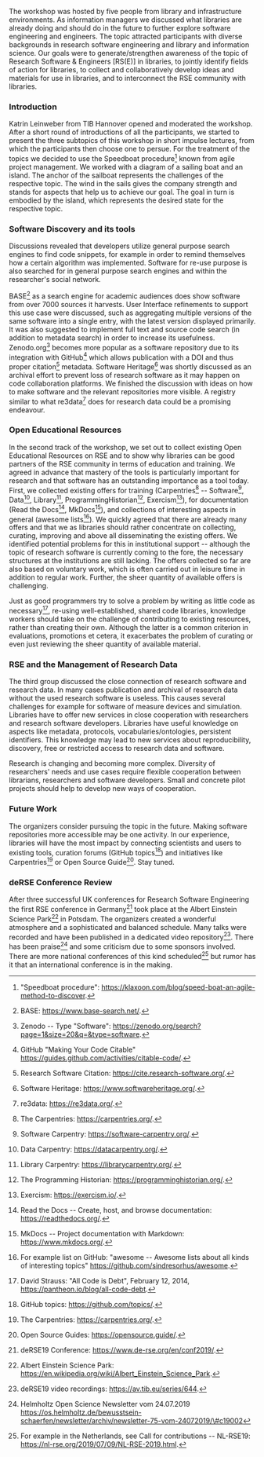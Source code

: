 The workshop was hosted by five people from library and infrastructure
environments. As information managers we discussed what libraries are
already doing and should do in the future to further explore software
engineering and engineers. The topic attracted participants with diverse
backgrounds in research software engineering and library and information
science. Our goals were to generate/strengthen awareness of the topic of
Research Software & Engineers \[RS(E)\] in libraries, to jointly
identify fields of action for libraries, to collect and collaboratively
develop ideas and materials for use in libraries, and to interconnect
the RSE community with libraries.

### Introduction

Katrin Leinweber from TIB Hannover opened and moderated the workshop.
After a short round of introductions of all the participants, we started
to present the three subtopics of this workshop in short impulse
lectures, from which the participants then choose one to persue. For the
treatment of the topics we decided to use the Speedboat procedure[^1]
known from agile project management. We worked with a diagram of a
sailing boat and an island. The anchor of the sailboat represents the
challenges of the respective topic. The wind in the sails gives the
company strength and stands for aspects that help us to achieve our
goal. The goal in turn is embodied by the island, which represents the
desired state for the respective topic.

### Software Discovery and its tools

Discussions revealed that developers utilize general purpose search
engines to find code snippets, for example in order to remind themselves
how a certain algorithm was implemented. Software for re-use purpose is
also searched for in general purpose search engines and within the
researcher's social network.

BASE[^2] as a search engine for academic audiences does show software
from over 7000 sources it harvests. User Interface refinements to
support this use case were discussed, such as aggregating multiple
versions of the same software into a single entry, with the latest
version displayed primarily. It was also suggested to implement full
text and source code search (in addition to metadata search) in order to
increase its usefulness. Zenodo.org[^3] becomes more popular as a
software repository due to its integration with GitHub[^4] which allows
publication with a DOI and thus proper citation[^5] metadata. Software
Heritage[^6] was shortly discussed as an archival effort to prevent loss
of research software as it may happen on code collaboration platforms.
We finished the discussion with ideas on how to make software and the
relevant repositories more visible. A registry similar to what
re3data[^7] does for research data could be a promising endeavour.

### Open Educational Resources

In the second track of the workshop, we set out to collect existing Open
Educational Resources on RSE and to show why libraries can be good
partners of the RSE community in terms of education and training. We
agreed in advance that mastery of the tools is particularly important
for research and that software has an outstanding importance as a tool
today. First, we collected existing offers for training (Carpentries[^8]
-- Software[^9], Data[^10], Library[^11], ProgrammingHistorian[^12],
Exercism[^13]), for documentation (Read the Docs[^14], MkDocs[^15]), and
collections of interesting aspects in general (awesome lists[^16]). We
quickly agreed that there are already many offers and that we as
libraries should rather concentrate on collecting, curating, improving
and above all disseminating the existing offers. We identified potential
problems for this in institutional support -- although the topic of
research software is currently coming to the fore, the necessary
structures at the institutions are still lacking. The offers collected
so far are also based on voluntary work, which is often carried out in
leisure time in addition to regular work. Further, the sheer quantity of
available offers is challenging.

Just as good programmers try to solve a problem by writing as little
code as necessary[^17], re-using well-established, shared code
libraries, knowledge workers should take on the challenge of
contributing to existing resources, rather than creating their own.
Although the latter is a common criterion in evaluations, promotions et
cetera, it exacerbates the problem of curating or even just reviewing
the sheer quantity of available material.

### RSE and the Management of Research Data

The third group discussed the close connection of research software and
research data. In many cases publication and archival of research data
without the used research software is useless. This causes several
challenges for example for software of measure devices and simulation.
Libraries have to offer new services in close cooperation with
researchers and research software developers. Libraries have useful
knowledge on aspects like metadata, protocols, vocabularies/ontologies,
persistent identifiers. This knowledge may lead to new services about
reproducibility, discovery, free or restricted access to research data
and software.

Research is changing and becoming more complex. Diversity of
researchers' needs and use cases require flexible cooperation between
librarians, researchers and software developers. Small and concrete
pilot projects should help to develop new ways of cooperation.

### Future Work

The organizers consider pursuing the topic in the future. Making
software repositories more accessible may be one activity. In our
experience, libraries will have the most impact by connecting scientists
and users to existing tools, curation forums (GitHub topics[^18]) and
initiatives like Carpentries[^19] or Open Source Guide[^20]. Stay tuned.

### deRSE Conference Review

After three successful UK conferences for Research Software Engineering
the first RSE conference in Germany[^21] took place at the Albert
Einstein Science Park[^22] in Potsdam. The organizers created a
wonderful atmosphere and a sophisticated and balanced schedule. Many
talks were recorded and have been published in a dedicated video
repository[^23]. There has been praise[^24] and some criticism due to
some sponsors involved. There are more national conferences of this kind
scheduled[^25] but rumor has it that an international conference is in
the making.


[^1]: "Speedboat procedure":
    <https://klaxoon.com/blog/speed-boat-an-agile-method-to-discover>.

[^2]: BASE: <https://www.base-search.net/>.

[^3]: Zenodo -- Type "Software":
    <https://zenodo.org/search?page=1&size=20&q=&type=software>.

[^4]: GitHub "Making Your Code Citable"
    <https://guides.github.com/activities/citable-code/>.

[^5]: Research Software Citation: <https://cite.research-software.org/>.

[^6]: Software Heritage: <https://www.softwareheritage.org/>.

[^7]: re3data: <https://re3data.org/>.

[^8]: The Carpentries: <https://carpentries.org/>.

[^9]: Software Carpentry: <https://software-carpentry.org/>.

[^10]: Data Carpentry: <https://datacarpentry.org/>.

[^11]: Library Carpentry: <https://librarycarpentry.org/>.

[^12]: The Programming Historian: <https://programminghistorian.org/>.

[^13]: Exercism: <https://exercism.io/>.

[^14]: Read the Docs -- Create, host, and browse documentation:
    <https://readthedocs.org/>.

[^15]: MkDocs -- Project documentation with Markdown:
    <https://www.mkdocs.org/>.

[^16]: For example list on GitHub: "awesome -- Awesome lists about all
    kinds of interesting topics"
    <https://github.com/sindresorhus/awesome>.

[^17]: David Strauss: "All Code is Debt", February 12, 2014,
    <https://pantheon.io/blog/all-code-debt>.

[^18]: GitHub topics: <https://github.com/topics/>.

[^19]: The Carpentries: <https://carpentries.org/>.

[^20]: Open Source Guides: <https://opensource.guide/>.

[^21]: deRSE19 Conference: <https://www.de-rse.org/en/conf2019/>.

[^22]: Albert Einstein Science Park:
    <https://en.wikipedia.org/wiki/Albert_Einstein_Science_Park>.

[^23]: deRSE19 video recordings: <https://av.tib.eu/series/644>.

[^24]: Helmholtz Open Science Newsletter vom 24.07.2019
    https://os.helmholtz.de/bewusstsein-schaerfen/newsletter/archiv/newsletter-75-vom-24072019/\#c19002

[^25]: For example in the Netherlands, see Call for contributions --
    NL-RSE19: <https://nl-rse.org/2019/07/09/NL-RSE-2019.html>.
